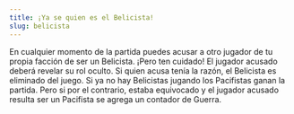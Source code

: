 ```yaml
---
title: ¡Ya se quien es el Belicista!
slug: belicista
---
```


En cualquier momento de la partida puedes acusar a otro jugador de tu propia facción de ser un Belicista. ¡Pero ten cuidado! El jugador acusado deberá revelar su rol oculto. Si quien acusa tenía la razón, el Belicista es eliminado del juego. Si ya no hay Belicistas jugando los Pacifistas ganan la partida. Pero si por el contrario, estaba equivocado y el jugador acusado resulta ser un Pacifista se agrega un contador de Guerra.